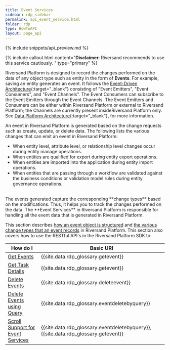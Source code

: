```yaml
---
title: Event Services
sidebar: rdp_sidebar
permalink: api_event_service.html
folder: rdp
type: HowToAPI
layout: page_api
---
```


{% include snippets/api_preview.md %}

{% include callout.html content="**Disclaimer**: Riversand recommends to use this service cautiously.
" type="primary" %}

Riversand Platform is designed to record the changes performed on the data of any object type such as entity in the form of **Events**. For example, saving an entity generates an event. It follows the [Event-Driven Architecture](https://en.wikipedia.org/wiki/Event-driven_architecture){:target="_blank"} consisting of "Event Emitters", "Event Consumers", and "Event Channels". The Event Consumers can subscribe to the Event Emitters through the Event Channels. The Event Emitters and Consumers can be either within Riversand Platform or external to Riversand Platform; the Channels are currently present insideRiversand Platform only. See [Data Platform Architecture](/{{site.data.rdp_links_version.APPU}}/app_rdp_logical_architecture.html){:target="_blank"}, for more information. 

An event in Riversand Platform is generated based on the change requests such as create, update, or delete data. The following lists the various changes that can emit an event in Riversand Platform:

* When entity level, attribute level, or relationship level changes occur during entity manage operations.
* When entities are qualified for export during entity export operations.
* When entities are imported into the application during entity import operations.
* When entities that are passing through a workflow are validated against the business conditions or validation model rules during entity governance operations. 

<br/>
The events generated capture the corresponding **change types** based on the modifications. Thus, it helps you to track the changes performed on the data. The **Event Services** in Riversand Platform is responsible for handling all the event data that is generated in Riversand Platform. 
<br/>

This section describes [how an event object is structured](api_event_object_structure.html) and [the various change types that an event records](api_event_change_types.html) in Riversand Platform. This section also covers how to use the RESTful API's in the Riversand Platform SDK to:

| How do I | Basic URI |
|----------|-------------|
| [Get Events](api_events_get.html)| {{site.data.rdp_glossary.getevent}} |
| [Get Task Details](api_bulk_entity_get_task_details.html)| {{site.data.rdp_glossary.getevent}} |
| [Delete Events](api_events_delete.html)| {{site.data.rdp_glossary.deleteevent}} |
| [Delete Events using Query](api_event_delete_scenario7.html)| {{site.data.rdp_glossary.eventdeletebyquery}} |
| [Scroll Support for Event Services](api_event_scroll_support.html)| {{site.data.rdp_glossary.eventdeletebyquery}}, {{site.data.rdp_glossary.getevent}} |
